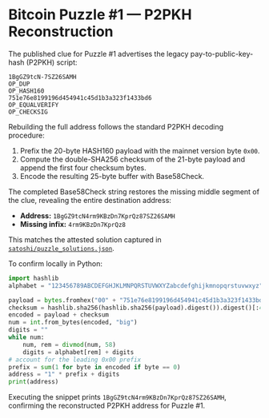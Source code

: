 # Bitcoin Puzzle #1 — P2PKH Reconstruction

The published clue for Puzzle #1 advertises the legacy pay-to-public-key-hash (P2PKH) script:

```
1BgGZ9tcN-7SZ26SAMH
OP_DUP
OP_HASH160
751e76e8199196d454941c45d1b3a323f1433bd6
OP_EQUALVERIFY
OP_CHECKSIG
```

Rebuilding the full address follows the standard P2PKH decoding procedure:

1. Prefix the 20-byte HASH160 payload with the mainnet version byte `0x00`.
2. Compute the double-SHA256 checksum of the 21-byte payload and append the first four checksum bytes.
3. Encode the resulting 25-byte buffer with Base58Check.

The completed Base58Check string restores the missing middle segment of the clue, revealing the entire destination address:

- **Address:** `1BgGZ9tcN4rm9KBzDn7KprQz87SZ26SAMH`
- **Missing infix:** `4rm9KBzDn7KprQz8`

This matches the attested solution captured in [`satoshi/puzzle_solutions.json`](../satoshi/puzzle_solutions.json).

To confirm locally in Python:

```python
import hashlib
alphabet = "123456789ABCDEFGHJKLMNPQRSTUVWXYZabcdefghijkmnopqrstuvwxyz"

payload = bytes.fromhex("00" + "751e76e8199196d454941c45d1b3a323f1433bd6")
checksum = hashlib.sha256(hashlib.sha256(payload).digest()).digest()[:4]
encoded = payload + checksum
num = int.from_bytes(encoded, "big")
digits = ""
while num:
    num, rem = divmod(num, 58)
    digits = alphabet[rem] + digits
# account for the leading 0x00 prefix
prefix = sum(1 for byte in encoded if byte == 0)
address = "1" * prefix + digits
print(address)
```

Executing the snippet prints `1BgGZ9tcN4rm9KBzDn7KprQz87SZ26SAMH`, confirming the reconstructed P2PKH address for Puzzle #1.
